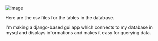 ![image](https://github.com/HemanthK-12/Project-Django/assets/134306795/2db81996-fcfe-4b26-b9ff-6baf4cf94074)



Here are the csv files for the tables in the database.

I'm making a django-based gui app which connects to my database in mysql and displays informations and makes it easy for querying data.
